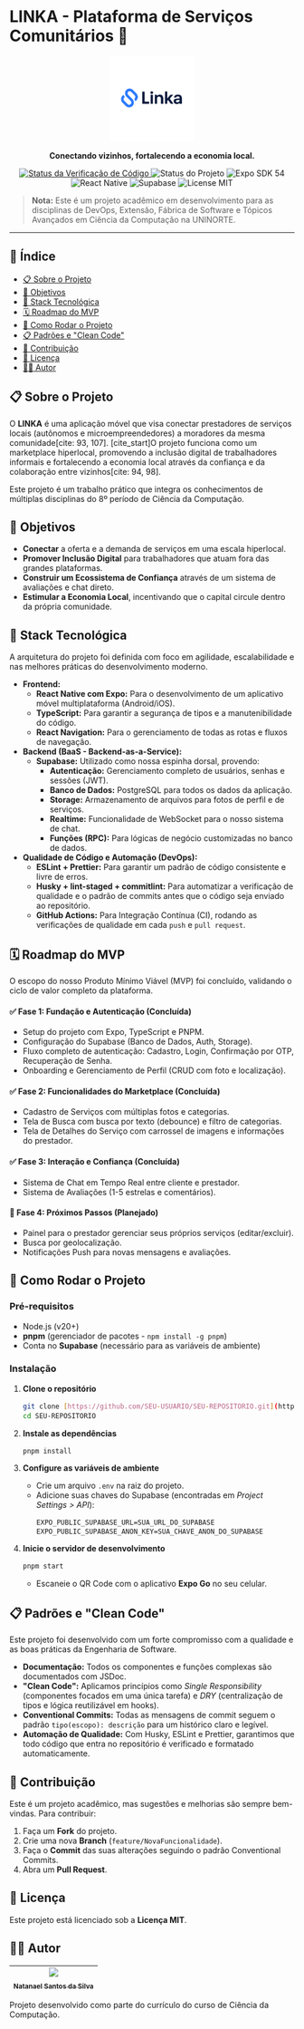 # LINKA - Plataforma de Serviços Comunitários 📱

<p align="center">
  <img src="./src/assets/logo.png" alt="Logo LINKA" width="150">
</p>

<p align="center">
  <strong>Conectando vizinhos, fortalecendo a economia local.</strong>
</p>

<p align="center">
  <a href="https://github.com/Natanael-SSilva/community-platform/actions/workflows/main.yml">
    <img src="https://github.com/Natanael-SSilva/community-platform/actions/workflows/main.yml/badge.svg" alt="Status da Verificação de Código">
  </a>
  <img src="https://img.shields.io/badge/Status-Em%20Desenvolvimento-orange" alt="Status do Projeto">
  <img src="https://img.shields.io/badge/Expo-SDK%2054-000020?logo=expo" alt="Expo SDK 54">
  <img src="https://img.shields.io/badge/React%20Native-0.81-61DAFB?logo=react" alt="React Native">
  <img src="https://img.shields.io/badge/Supabase-Backend-3ECF8E?logo=supabase" alt="Supabase">
  <img src="https://img.shields.io/badge/License-MIT-green.svg" alt="License MIT">
</p>

> **Nota:** Este é um projeto acadêmico em desenvolvimento para as disciplinas de DevOps, Extensão, Fábrica de Software e Tópicos Avançados em Ciência da Computação na UNINORTE.

---

## 📑 Índice

- [📋 Sobre o Projeto](#sobre-o-projeto)
- [🎯 Objetivos](#objetivos)
- [🚀 Stack Tecnológica](#stack-tecnológica)
- [🗓️ Roadmap do MVP](#roadmap-do-mvp)
- [🔧 Como Rodar o Projeto](#como-rodar-o-projeto)
- [📋 Padrões e "Clean Code"](#padrões-e-clean-code)
- [🤝 Contribuição](#contribuição)
- [📄 Licença](#licença)
- [👨‍💻 Autor](#autor)

<a id="sobre-o-projeto"></a>

## 📋 Sobre o Projeto

O **LINKA** é uma aplicação móvel que visa conectar prestadores de serviços locais (autônomos e microempreendedores) a moradores da mesma comunidade[cite: 93, 107]. [cite_start]O projeto funciona como um marketplace hiperlocal, promovendo a inclusão digital de trabalhadores informais e fortalecendo a economia local através da confiança e da colaboração entre vizinhos[cite: 94, 98].

Este projeto é um trabalho prático que integra os conhecimentos de múltiplas disciplinas do 8º período de Ciência da Computação.

<a id="objetivos"></a>

## 🎯 Objetivos

* **Conectar** a oferta e a demanda de serviços em uma escala hiperlocal.
* **Promover Inclusão Digital** para trabalhadores que atuam fora das grandes plataformas.
* **Construir um Ecossistema de Confiança** através de um sistema de avaliações e chat direto.
* **Estimular a Economia Local**, incentivando que o capital circule dentro da própria comunidade.

<a id="stack-tecnológica"></a>

## 🚀 Stack Tecnológica

A arquitetura do projeto foi definida com foco em agilidade, escalabilidade e nas melhores práticas do desenvolvimento moderno.

-   **Frontend:**
    -   **React Native com Expo:** Para o desenvolvimento de um aplicativo móvel multiplataforma (Android/iOS).
    -   **TypeScript:** Para garantir a segurança de tipos e a manutenibilidade do código.
    -   **React Navigation:** Para o gerenciamento de todas as rotas e fluxos de navegação.
-   **Backend (BaaS - Backend-as-a-Service):**
    -   **Supabase:** Utilizado como nossa espinha dorsal, provendo:
        -   **Autenticação:** Gerenciamento completo de usuários, senhas e sessões (JWT).
        -   **Banco de Dados:** PostgreSQL para todos os dados da aplicação.
        -   **Storage:** Armazenamento de arquivos para fotos de perfil e de serviços.
        -   **Realtime:** Funcionalidade de WebSocket para o nosso sistema de chat.
        -   **Funções (RPC):** Para lógicas de negócio customizadas no banco de dados.
-   **Qualidade de Código e Automação (DevOps):**
    -   **ESLint + Prettier:** Para garantir um padrão de código consistente e livre de erros.
    -   **Husky + lint-staged + commitlint:** Para automatizar a verificação de qualidade e o padrão de commits antes que o código seja enviado ao repositório.
    -   **GitHub Actions:** Para Integração Contínua (CI), rodando as verificações de qualidade em cada `push` e `pull request`.

<a id="roadmap-do-mvp"></a>

## 🗓️ Roadmap do MVP

O escopo do nosso Produto Mínimo Viável (MVP) foi concluído, validando o ciclo de valor completo da plataforma.

#### ✅ **Fase 1: Fundação e Autenticação (Concluída)**
-   Setup do projeto com Expo, TypeScript e PNPM.
-   Configuração do Supabase (Banco de Dados, Auth, Storage).
-   Fluxo completo de autenticação: Cadastro, Login, Confirmação por OTP, Recuperação de Senha.
-   Onboarding e Gerenciamento de Perfil (CRUD com foto e localização).

#### ✅ **Fase 2: Funcionalidades do Marketplace (Concluída)**
-   Cadastro de Serviços com múltiplas fotos e categorias.
-   Tela de Busca com busca por texto (debounce) e filtro de categorias.
-   Tela de Detalhes do Serviço com carrossel de imagens e informações do prestador.

#### ✅ **Fase 3: Interação e Confiança (Concluída)**
-   Sistema de Chat em Tempo Real entre cliente e prestador.
-   Sistema de Avaliações (1-5 estrelas e comentários).

#### 🔲 **Fase 4: Próximos Passos (Planejado)**
-   Painel para o prestador gerenciar seus próprios serviços (editar/excluir).
-   Busca por geolocalização.
-   Notificações Push para novas mensagens e avaliações.

<a id="como-rodar-o-projeto"></a>

## 🔧 Como Rodar o Projeto

### Pré-requisitos
-   Node.js (v20+)
-   **pnpm** (gerenciador de pacotes - `npm install -g pnpm`)
-   Conta no **Supabase** (necessário para as variáveis de ambiente)

### Instalação

1.  **Clone o repositório**
    ```bash
    git clone [https://github.com/SEU-USUARIO/SEU-REPOSITORIO.git](https://github.com/SEU-USUARIO/SEU-REPOSITORIO.git)
    cd SEU-REPOSITORIO
    ```

2.  **Instale as dependências**
    ```bash
    pnpm install
    ```

3.  **Configure as variáveis de ambiente**
    * Crie um arquivo `.env` na raiz do projeto.
    * Adicione suas chaves do Supabase (encontradas em *Project Settings > API*):
        ```env
        EXPO_PUBLIC_SUPABASE_URL=SUA_URL_DO_SUPABASE
        EXPO_PUBLIC_SUPABASE_ANON_KEY=SUA_CHAVE_ANON_DO_SUPABASE
        ```

4.  **Inicie o servidor de desenvolvimento**
    ```bash
    pnpm start
    ```
    * Escaneie o QR Code com o aplicativo **Expo Go** no seu celular.

<a id="padrões-e-clean-code"></a>

## 📋 Padrões e "Clean Code"

Este projeto foi desenvolvido com um forte compromisso com a qualidade e as boas práticas da Engenharia de Software.

-   **Documentação:** Todos os componentes e funções complexas são documentados com JSDoc.
-   **"Clean Code":** Aplicamos princípios como *Single Responsibility* (componentes focados em uma única tarefa) e *DRY* (centralização de tipos e lógica reutilizável em hooks).
-   **Conventional Commits:** Todas as mensagens de commit seguem o padrão `tipo(escopo): descrição` para um histórico claro e legível.
-   **Automação de Qualidade:** Com Husky, ESLint e Prettier, garantimos que todo código que entra no repositório é verificado e formatado automaticamente.

<a id="contribuição"></a>

## 🤝 Contribuição

Este é um projeto acadêmico, mas sugestões e melhorias são sempre bem-vindas. Para contribuir:
1.  Faça um **Fork** do projeto.
2.  Crie uma nova **Branch** (`feature/NovaFuncionalidade`).
3.  Faça o **Commit** das suas alterações seguindo o padrão Conventional Commits.
4.  Abra um **Pull Request**.

<a id="licença"></a>

## 📄 Licença

Este projeto está licenciado sob a **Licença MIT**.

<a id="autor"></a>

## 👨‍💻 Autor

| [<img src="https://avatars.githubusercontent.com/u/173159590?v=4" width=115><br><sub>Natanael Santos da Silva</sub>](https://github.com/Natanael-SSilva) |
| :---: |

Projeto desenvolvido como parte do currículo do curso de Ciência da Computação.